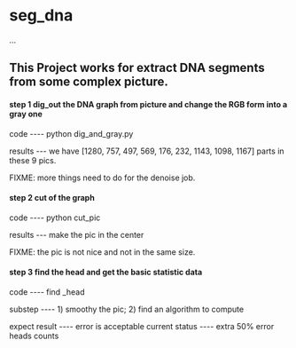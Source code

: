 # seg_dna
...
## This Project works for extract DNA segments from some complex picture.

#### step 1 dig_out the DNA graph from picture and change the RGB form into a gray one

code ---- python dig_and_gray.py

results --- we have [1280, 757, 497, 569, 176, 232, 1143, 1098, 1167] parts in these 9 pics.

FIXME: more things need to do for the denoise job.

#### step 2 cut of the graph

code ---- python cut_pic

results --- make the pic in the center

FIXME: the pic is not nice and not in the same size.

#### step 3 find the head and get the basic statistic data

code  ---- find _head

substep ---- 1) smoothy the pic; 2) find an algorithm to compute

expect result ---- error is acceptable
current status ---- extra 50% error heads counts
